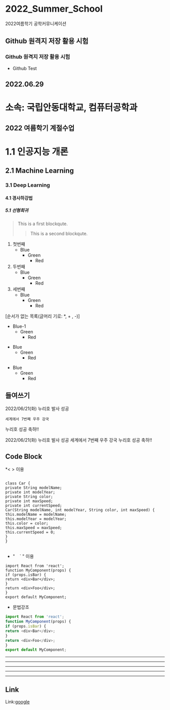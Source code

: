 # 2022_Summer_School
2022여름학기 공학커뮤니케이션

## Github 원격지 저장 활용 시험
### Github 원격지 저장 활용 시험
* Github Test
## 2022.06.29

소속: 국립안동대학교, 컴퓨터공학과
========================

2022 여름학기 계절수업
--------------------------

# 1.1 인공지능 개론
## 2.1 Machine Learning
### 3.1 Deep Learning
#### 4.1 경사하강법
##### 5.1 선형회귀

> This is a first blockqute.
>	> This is a second blockqute.

1. 첫번째
	* Blue
	  * Green
	    * Red
2. 두번째
	+ Blue
	  + Green
 	    + Red
3. 세번째
	- Blue
	  - Green
 	    - Red

[순서가 없는 목록(글머리 기로: *, + , -)]

* Blue-1
  * Green
    * Red

+ Blue
  + Green
    + Red

- Blue
  - Green
    - Red

들여쓰기
----------

2022/06/21(화) 누리호 발사 성공

	세계에서 7번째 우주 강국

누리호 성공 축하!!

2022/06/21(화) 누리호 발사 성공
	세계에서 7번째 우주 강국
누리호 성공 축하!!

Code Block
-------------

*< > 이용

<pre>
<code>
class Car {
private String modelName;
private int modelYear;
private String color;
private int maxSpeed;
private int currentSpeed;
Car(String modelName, int modelYear, String color, int maxSpeed) {
this.modelName = modelName;
this.modelYear = modelYear;
this.color = color;
this.maxSpeed = maxSpeed;
this.currentSpeed = 0;
}
}
</code>
</pre>

* " ` ` ` " 이용

``` 
import React from 'react';
function MyComponent(props) {
if (props.isBar) {
return <div>Bar</div>;
}
return <div>Foo</div>;
}
export default MyComponent;
```


* 문법강조

``` js
import React from 'react';
function MyComponent(props) {
if (props.isBar) {
return <div>Bar</div>;
}
return <div>Foo</div>;
}
export default MyComponent;
```


* * *
***
*****
- - -
-------------

Link
-----

Link:[google][googlelink]

[googlelink]: https://google.co.uk "Let's Go google"

